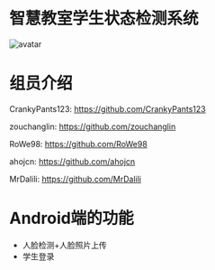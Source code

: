 # 智慧教室学生状态检测系统

![avatar](http://62.234.50.12/NewBlog/tiaokan.jpg)

# 组员介绍

CrankyPants123: https://github.com/CrankyPants123

zouchanglin: https://github.com/zouchanglin

RoWe98: https://github.com/RoWe98

ahojcn: https://github.com/ahojcn

MrDalili: https://github.com/MrDalili


# Android端的功能
* 人脸检测+人脸照片上传
* 学生登录
